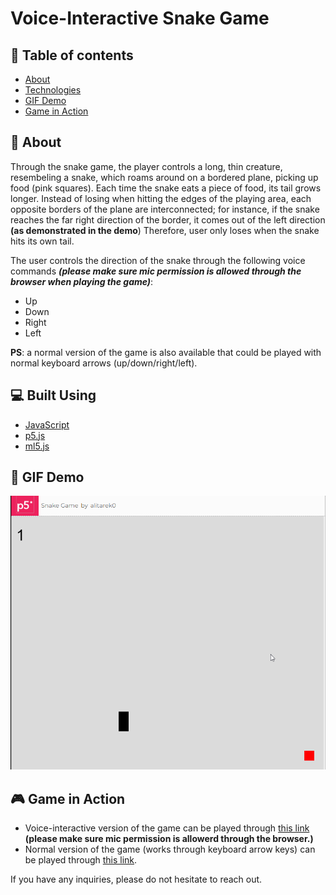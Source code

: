 # Voice-Interactive Snake Game


## 📝 Table of contents
- [About](#about)
- [Technologies](#tech)
- [GIF Demo](#demo)
- [Game in Action](#game)


## 📙 About <a name = "about"></a>
Through the snake game, the player controls a long, thin creature,
resembeling a snake, which roams around on a bordered plane, 
picking up food (pink squares). Each time the snake eats a piece of 
food, its tail grows longer. Instead of losing when hitting the edges
of the playing area, each opposite borders of the plane are  interconnected;
for instance, if the snake reaches the far right direction of the border,
it comes out of the left direction **(as demonstrated in the demo**) Therefore,
user only loses when the snake hits its own tail.

The user controls the direction of the snake through the following voice commands
***(please make sure mic permission is allowed through the browser when playing the game)***: 
* Up 
* Down 
* Right 
* Left

**PS**: a normal version of the game is also available that could be played
with normal keyboard arrows (up/down/right/left).



## 💻 Built Using <a name = "tech"></a>
- [JavaScript](https://www.javascript.com/)
- [p5.js](https://p5js.org/)
- [ml5.js](https://ml5js.org/)

## 🎥 GIF Demo <a name = "demo"></a>
![](https://github.com/alitarek0/Voice-Interactive-Snake-Game/blob/main/snakeGame.gif)

## 🎮 Game in Action <a name = "game"></a>
* Voice-interactive version of the game can be played through [this link](https://editor.p5js.org/alitarek0/full/Gro3zIXEW) **(please make sure mic permission is allowerd through the browser.)**
* Normal version of the game (works through keyboard arrow keys) can be played through [this link](https://editor.p5js.org/alitarek0/full/U_C_TaQfG).


If you have any inquiries, please do not hesitate to reach out.

